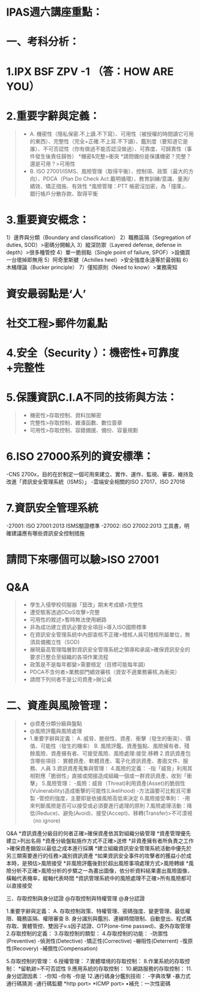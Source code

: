# IPAS週六講座重點：

# 一、考科分析：
# 1.IPX BSF ZPV -1 （答：HOW ARE YOU）
# 2.重要字辭與定義：
>* A.
機密性（隱私保密.不上讀.不下寫）、可用性（被授權的時間讀它可用的東西）、完整性（完全+正確.不上寫.不下讀）、鑑別度（要知道它是誰）、不可否認性（你有做過不能否認沒做過）、可靠度、可歸責性（事件發生後責任歸咎）
*機密&完整>衝突
*請問備份是保護機密？完整？還是可用？>可用性
>* B.
ISO 27001/ISMS、風險管理（取得平衡）、控制項、政策（最大的方向）、PDCA（Plan Do Check Act.戴明循環）、教育訓練/意識、量測/績效、矯正措施、有效性
*風險管理：PTT 帳密沒加密，為「撞庫」、銀行帳戶分散存款、取得平衡
# 3.重要資安概念：
1）邊界與分類（Boundary and classification）
2）職務區隔（Segregation of duties, SOD）>密碼分開輸入
3）縱深防禦（Layered defense, defense in depth）>很多種管控
4）單一脆弱點（Single point of failure, SPOF）>設備買一台壞掉即無用
5）阿奇里斯腱（Achilles heel）>安全強度永遠等於最弱點
6）木桶理論（Bucker principle）
7）僅知原則（Need to know）>業務需知
# 資安最弱點是‘人’
# 社交工程>郵件勿亂點
# 4.安全（Security ）：機密性+可靠度+完整性
# 5.保護資訊C.I.A不同的技術與方法：
>* 機密性>存取控制、資料加解密
>* 完整性>存取控制、雜湊函數、數位簽章
>* 可用性>存取控制、容錯備援、備份、容量規劃
# 6.ISO 27000系列的資安標準：
-CNS 2700x，目的在於制定一個可用來建立、實作、運作、監視、審查、維持及改進「資訊安全管理系統（ISMS）」
-雲端安全相關的ISO 27017、ISO 27018
# 7.資訊安全管理系統
-27001: ISO 27001:2013 ISMS驗證標準
-27002: ISO 27002:2013 工具書，明確建議應有哪些資訊安全控制措施
# 請問下來哪個可以驗>ISO 27001

# Q&A
>* 學生入侵學校伺服器「竄改」期末考成績>完整性
>* 遭受駭客透過DDoS攻擊>完整
>* 可用性的敘述>暫時無法使用網路
>* 非為成功建立資訊必要安全項目>導入ISO國際標準
>* 在資訊安全管理系統中內部查核不正確>稽核人員可稽核所屬單位，無須具備獨立性（SOD)
>* 展現最高管理階層對資訊安全管理系統之領導和承諾>確保資訊安全的要求已整合至組織的各項作業流程
>* 政策是不是每年都變>需要穩定（目標可能每年調）
>* PDCA不含何者>業務部門績效審核（資安不適業務審核,為衝突）
>* 請問下列何者不是公司資產>辦公桌

# 二、資產與風險管理：
>* @資產分類分級與盤點
>* @風險評鑑與風險處理
>* 1.重要字辭與定義：
A.
威脅、脆弱性、資產、衝擊（發生的衝突）、價值、可能性（發生的機率）
B.
風險評鑑、資產盤點、風險擁有者、殘餘風險、資產擁有者、可接受風險、風險處理:接受.移轉
2.資訊資產包含哪些項目：
實體資產、軟體資產、電子化資訊資產、書面文件、服務、人員
3.資訊資產蒐集與管理：
4.風險的定義：
-指「威脅」利用其相對應「脆弱性」直接或間接造成組織一個或一群資訊資產，收到「衝擊」
5.風險管理：
-風險：威脅（Threat)利用資產(Asset)的脆弱性(Vulnerability)造成衝擊的可能性(Likelihood)
-方法論要可比較且可重製
-管控的強度，主要即是依據風險高低來決定
6.風險接受準則：
-用來判斷風險是否可以接受或必須要進行處理的原則
7.風險處理活動：降低(Reduce)、避免(Avoid)、接受(Accept)、移轉(Transfer)>不可漠視（no ignore)

Q&A
*資訊資產分級目的何者正確>確保資產依其對組織分級管理
*資產管理優先建立>列出名冊
*資產分級盤點施作方式不正確>送修
*非資產擁有者所負責之工作>確保資產銷毀以最低之成本進行採購
*建立組織資訊安全管理系統活動中優先於另三類需要進行的任務>識別資訊資產
*如果資訊安全事件的攻擊者的獲益小於成本時，是預估>風險接受
*非風險評鑑後對於超出風險事項處理方式>風險轉嫁
*風險分析不正確>風險分析的步驟之一為畫出圖像，依分析資料結果畫出風險圖像，橫軸代表機率，縱軸代表時間
*資訊管理系統中的風險處理不正確>所有風險都可以直接接受

三、存取控制與身分認證
@存取控制與特權管理
@身分認證

1.重要字辭與定義：
A.
存取控制政策、特權管理、密碼強度、變更管理、最低權限、職務區隔、權限審查
B.
身分識別與鑑別、連線時間限制、自動登出、程式碼存取、實體管控、雙因子v.s因子認證、OTP(one-time passwd)、委外存取管理
2.存取控制的定義：
3.存取控制的類型：
4.存取控制的功能：
-防禦性(Preventive)
-偵測性(Detective)
-矯正性(Corrective)
-嚇阻性(Deterrent)
-復原性(Recovery)
-補償性(Compensation)

5.存取控制的管理：
6.授權管理：
7.實體環境的存取控制：
8.作業系統的存取控制：
*留軌跡>不可否認性
9.應用系統的存取控制：
10.網路服務的存取控制：
11.身分認證因素：
-你知
-你有
-你是
12.通行碼身分鑑別技術：
-字典攻擊
-暴力式通行碼猜測
-通行碼監聽
*http port>
*ICMP port>
•補充：一次性密碼
